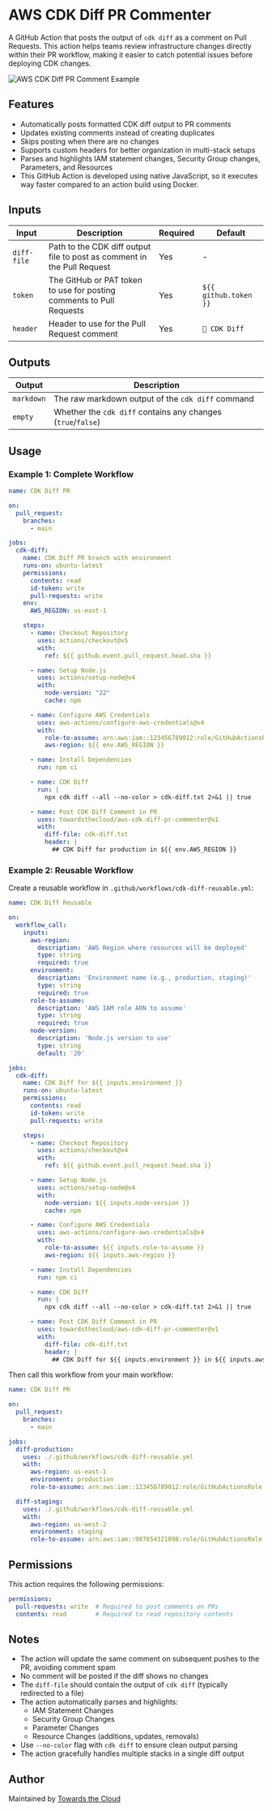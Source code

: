 # AWS CDK Diff PR Commenter

A GitHub Action that posts the output of `cdk diff` as a comment on Pull Requests. This action helps teams review infrastructure changes directly within their PR workflow, making it easier to catch potential issues before deploying CDK changes.

![AWS CDK Diff PR Comment Example](./images/aws-cdk-diff-pr-comment-example.png)

## Features

- Automatically posts formatted CDK diff output to PR comments
- Updates existing comments instead of creating duplicates
- Skips posting when there are no changes
- Supports custom headers for better organization in multi-stack setups
- Parses and highlights IAM statement changes, Security Group changes, Parameters, and Resources
- This GitHub Action is developed using native JavaScript, so it executes way faster compared to an action build using Docker.


## Inputs

| Input       | Description                                                             | Required | Default               |
| ----------- | ----------------------------------------------------------------------- | -------- | --------------------- |
| `diff-file` | Path to the CDK diff output file to post as comment in the Pull Request | Yes      | -                     |
| `token`     | The GitHub or PAT token to use for posting comments to Pull Requests    | Yes      | `${{ github.token }}` |
| `header`    | Header to use for the Pull Request comment                              | Yes      | `📝 CDK Diff`          |

## Outputs

| Output     | Description                                                  |
| ---------- | ------------------------------------------------------------ |
| `markdown` | The raw markdown output of the `cdk diff` command            |
| `empty`    | Whether the `cdk diff` contains any changes (`true`/`false`) |

## Usage

### Example 1: Complete Workflow

```yaml
name: CDK Diff PR

on:
  pull_request:
    branches:
      - main

jobs:
  cdk-diff:
    name: CDK Diff PR branch with environment
    runs-on: ubuntu-latest
    permissions:
      contents: read
      id-token: write
      pull-requests: write
    env:
      AWS_REGION: us-east-1

    steps:
      - name: Checkout Repository
        uses: actions/checkout@v5
        with:
          ref: ${{ github.event.pull_request.head.sha }}

      - name: Setup Node.js
        uses: actions/setup-node@v4
        with:
          node-version: "22"
          cache: npm

      - name: Configure AWS Credentials
        uses: aws-actions/configure-aws-credentials@v4
        with:
          role-to-assume: arn:aws:iam::123456789012:role/GitHubActionsRole
          aws-region: ${{ env.AWS_REGION }}

      - name: Install Dependencies
        run: npm ci

      - name: CDK Diff
        run: |
          npx cdk diff --all --no-color > cdk-diff.txt 2>&1 || true

      - name: Post CDK Diff Comment in PR
        uses: towardsthecloud/aws-cdk-diff-pr-commenter@v1
        with:
          diff-file: cdk-diff.txt
          header: |
            ## CDK Diff for production in ${{ env.AWS_REGION }}
```

### Example 2: Reusable Workflow

Create a reusable workflow in `.github/workflows/cdk-diff-reusable.yml`:

```yaml
name: CDK Diff Reusable

on:
  workflow_call:
    inputs:
      aws-region:
        description: 'AWS Region where resources will be deployed'
        type: string
        required: true
      environment:
        description: 'Environment name (e.g., production, staging)'
        type: string
        required: true
      role-to-assume:
        description: 'AWS IAM role ARN to assume'
        type: string
        required: true
      node-version:
        description: 'Node.js version to use'
        type: string
        default: '20'

jobs:
  cdk-diff:
    name: CDK Diff for ${{ inputs.environment }}
    runs-on: ubuntu-latest
    permissions:
      contents: read
      id-token: write
      pull-requests: write

    steps:
      - name: Checkout Repository
        uses: actions/checkout@v4
        with:
          ref: ${{ github.event.pull_request.head.sha }}

      - name: Setup Node.js
        uses: actions/setup-node@v4
        with:
          node-version: ${{ inputs.node-version }}
          cache: npm

      - name: Configure AWS Credentials
        uses: aws-actions/configure-aws-credentials@v4
        with:
          role-to-assume: ${{ inputs.role-to-assume }}
          aws-region: ${{ inputs.aws-region }}

      - name: Install Dependencies
        run: npm ci

      - name: CDK Diff
        run: |
          npx cdk diff --all --no-color > cdk-diff.txt 2>&1 || true

      - name: Post CDK Diff Comment in PR
        uses: towardsthecloud/aws-cdk-diff-pr-commenter@v1
        with:
          diff-file: cdk-diff.txt
          header: |
            ## CDK Diff for ${{ inputs.environment }} in ${{ inputs.aws-region }}
```

Then call this workflow from your main workflow:

```yaml
name: CDK Diff PR

on:
  pull_request:
    branches:
      - main

jobs:
  diff-production:
    uses: ./.github/workflows/cdk-diff-reusable.yml
    with:
      aws-region: us-east-1
      environment: production
      role-to-assume: arn:aws:iam::123456789012:role/GitHubActionsRole

  diff-staging:
    uses: ./.github/workflows/cdk-diff-reusable.yml
    with:
      aws-region: us-west-2
      environment: staging
      role-to-assume: arn:aws:iam::987654321098:role/GitHubActionsRole
```

## Permissions

This action requires the following permissions:

```yaml
permissions:
  pull-requests: write  # Required to post comments on PRs
  contents: read        # Required to read repository contents
```

## Notes

- The action will update the same comment on subsequent pushes to the PR, avoiding comment spam
- No comment will be posted if the diff shows no changes
- The `diff-file` should contain the output of `cdk diff` (typically redirected to a file)
- The action automatically parses and highlights:
  - IAM Statement Changes
  - Security Group Changes
  - Parameter Changes
  - Resource Changes (additions, updates, removals)
- Use `--no-color` flag with `cdk diff` to ensure clean output parsing
- The action gracefully handles multiple stacks in a single diff output

## Author

Maintained by [Towards the Cloud](https://github.com/towardsthecloud)
